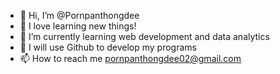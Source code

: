 - 👋 Hi, I’m @Pornpanthongdee
- 👀 I love  learning new things!
- 🌱 I’m currently learning web development and data analytics
- 💞️ I will use Github to develop my programs
- 📫 How to reach me pornpanthongdee02@gmail.com

<!---
Pornpanthongdee/Pornpanthongdee is a ✨ special ✨ repository because its `README.md` (this file) appears on your GitHub profile.
You can click the Preview link to take a look at your changes.
--->

